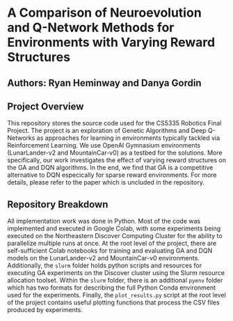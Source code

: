 # A Comparison of Neuroevolution and Q-Network Methods for Environments with Varying Reward Structures

## Authors: Ryan Heminway and Danya Gordin

## Project Overview

This repository stores the source code used for the CS5335 Robotics Final Project. The project is an exploration of Genetic Algorithms and Deep Q-Networks as approaches for learning in environments typically tackled via Reinforcement Learning. We use OpenAI Gymnasium environments (LunarLander-v2 and MountainCar-v0) as a testbed for the solutions. More specifically, our work investigates the effect of varying reward structures on the GA and DQN algorithms. In the end, we find that GA is a competitive alternative to DQN especically for sparse reward environments. For more details, please refer to the paper which is uncluded in the repository.

## Repository Breakdown

All implementation work was done in Python. Most of the code was implemented and executed in Google Colab, with some experiments being executed on the Northeastern Discover Computing Cluster for the ability to parallelize multiple runs at once. At the root level of the project, there are self-sufficient Colab notebooks for training and evaluating GA and DQN models on the LunarLander-v2 and MountainCar-v0 environments. Additionally, the `slurm` folder holds python scripts and resources for executing GA experiments on the Discover cluster using the Slurm resource allocation toolset. Within the `slurm` folder, there is an additional `pyenv` folder which has two formats for describing the full Python Conda environment used for the experiments. Finally, the `plot_results.py` script at the root level of the project contains useful plotting functions that process the CSV files produced by experiments.
